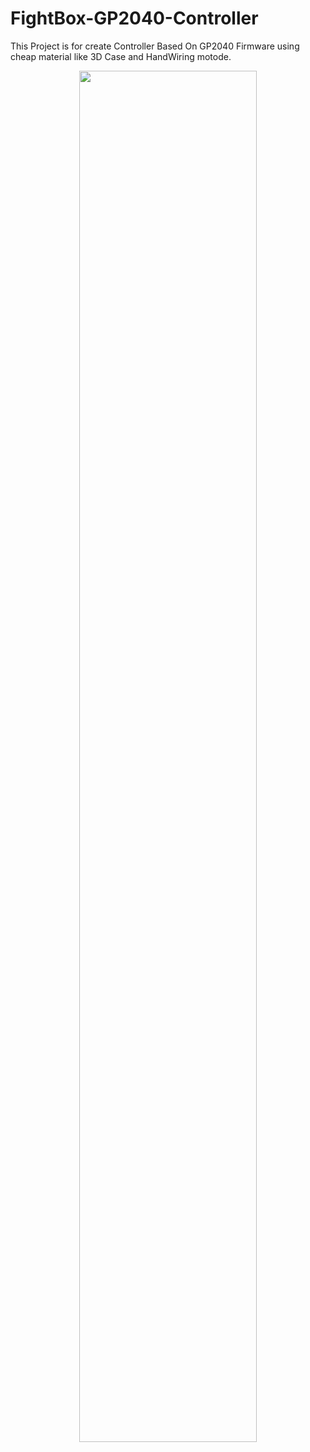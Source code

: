 # FightBox-GP2040-Controller
This Project is for create Controller Based On GP2040 Firmware using cheap material like 3D Case and HandWiring motode.
<p align="center">
  <img src="DOC/HARDWARE/fightox_10.jpeg" width="75%" height="75%">
</p>
